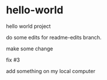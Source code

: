 # hello-world
hello world project

do some edits for readme-edits branch.

make some change

fix #3

add something on my local computer
